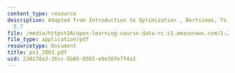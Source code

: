 ```yaml
---
content_type: resource
description: Adapted from Introduction to Optimization , Bertsimas, Tsitsiklis pb
  5.7
file: /media/https%3A/open-learning-course-data-rc.s3.amazonaws.com/1-224j-carrier-systems-fall-2003/238170a336cc5b8505b5e9e30fe7f4a3_ps1_2003.pdf
file_type: application/pdf
resourcetype: Document
title: ps1_2003.pdf
uid: 238170a3-36cc-5b85-05b5-e9e30fe7f4a3
---
```

